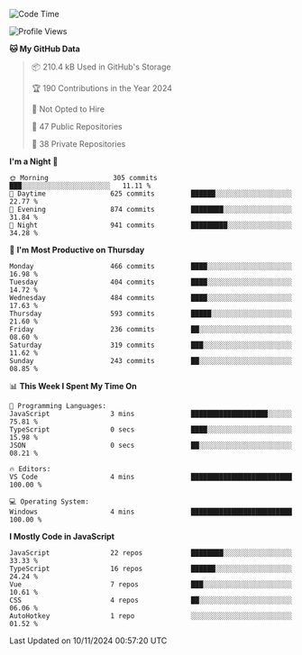 <!--START_SECTION:waka-->
![Code Time](http://img.shields.io/badge/Code%20Time-872%20hrs%2045%20mins-blue)

![Profile Views](http://img.shields.io/badge/Profile%20Views-1-blue)

**🐱 My GitHub Data** 

> 📦 210.4 kB Used in GitHub's Storage 
 > 
> 🏆 190 Contributions in the Year 2024
 > 
> 🚫 Not Opted to Hire
 > 
> 📜 47 Public Repositories 
 > 
> 🔑 38 Private Repositories 
 > 
**I'm a Night 🦉** 

```text
🌞 Morning                305 commits         ███░░░░░░░░░░░░░░░░░░░░░░   11.11 % 
🌆 Daytime                625 commits         ██████░░░░░░░░░░░░░░░░░░░   22.77 % 
🌃 Evening                874 commits         ████████░░░░░░░░░░░░░░░░░   31.84 % 
🌙 Night                  941 commits         █████████░░░░░░░░░░░░░░░░   34.28 % 
```
📅 **I'm Most Productive on Thursday** 

```text
Monday                   466 commits         ████░░░░░░░░░░░░░░░░░░░░░   16.98 % 
Tuesday                  404 commits         ████░░░░░░░░░░░░░░░░░░░░░   14.72 % 
Wednesday                484 commits         ████░░░░░░░░░░░░░░░░░░░░░   17.63 % 
Thursday                 593 commits         █████░░░░░░░░░░░░░░░░░░░░   21.60 % 
Friday                   236 commits         ██░░░░░░░░░░░░░░░░░░░░░░░   08.60 % 
Saturday                 319 commits         ███░░░░░░░░░░░░░░░░░░░░░░   11.62 % 
Sunday                   243 commits         ██░░░░░░░░░░░░░░░░░░░░░░░   08.85 % 
```


📊 **This Week I Spent My Time On** 

```text
💬 Programming Languages: 
JavaScript               3 mins              ███████████████████░░░░░░   75.81 % 
TypeScript               0 secs              ████░░░░░░░░░░░░░░░░░░░░░   15.98 % 
JSON                     0 secs              ██░░░░░░░░░░░░░░░░░░░░░░░   08.21 % 

🔥 Editors: 
VS Code                  4 mins              █████████████████████████   100.00 % 

💻 Operating System: 
Windows                  4 mins              █████████████████████████   100.00 % 
```

**I Mostly Code in JavaScript** 

```text
JavaScript               22 repos            ████████░░░░░░░░░░░░░░░░░   33.33 % 
TypeScript               16 repos            ██████░░░░░░░░░░░░░░░░░░░   24.24 % 
Vue                      7 repos             ███░░░░░░░░░░░░░░░░░░░░░░   10.61 % 
CSS                      4 repos             ██░░░░░░░░░░░░░░░░░░░░░░░   06.06 % 
AutoHotkey               1 repo              ░░░░░░░░░░░░░░░░░░░░░░░░░   01.52 % 
```




 Last Updated on 10/11/2024 00:57:20 UTC
<!--END_SECTION:waka-->
